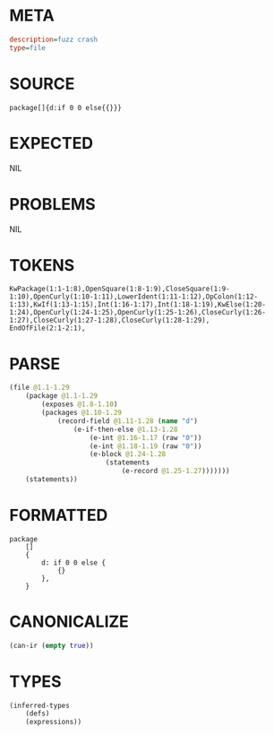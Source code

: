 # META
~~~ini
description=fuzz crash
type=file
~~~
# SOURCE
~~~roc
package[]{d:if 0 0 else{{}}}
~~~
# EXPECTED
NIL
# PROBLEMS
NIL
# TOKENS
~~~zig
KwPackage(1:1-1:8),OpenSquare(1:8-1:9),CloseSquare(1:9-1:10),OpenCurly(1:10-1:11),LowerIdent(1:11-1:12),OpColon(1:12-1:13),KwIf(1:13-1:15),Int(1:16-1:17),Int(1:18-1:19),KwElse(1:20-1:24),OpenCurly(1:24-1:25),OpenCurly(1:25-1:26),CloseCurly(1:26-1:27),CloseCurly(1:27-1:28),CloseCurly(1:28-1:29),
EndOfFile(2:1-2:1),
~~~
# PARSE
~~~clojure
(file @1.1-1.29
	(package @1.1-1.29
		(exposes @1.8-1.10)
		(packages @1.10-1.29
			(record-field @1.11-1.28 (name "d")
				(e-if-then-else @1.13-1.28
					(e-int @1.16-1.17 (raw "0"))
					(e-int @1.18-1.19 (raw "0"))
					(e-block @1.24-1.28
						(statements
							(e-record @1.25-1.27)))))))
	(statements))
~~~
# FORMATTED
~~~roc
package
	[]
	{
		d: if 0 0 else {
			{}
		},
	}
~~~
# CANONICALIZE
~~~clojure
(can-ir (empty true))
~~~
# TYPES
~~~clojure
(inferred-types
	(defs)
	(expressions))
~~~
